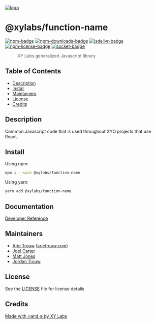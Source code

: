 [![logo][]](https://xylabs.com)

# @xylabs/function-name

[![npm-badge][]][npm-link]
[![npm-downloads-badge][]][npm-link]
[![jsdelivr-badge][]][jsdelivr-link]
[![npm-license-badge][]](LICENSE)
[![socket-badge][]][socket-link]

> XY Labs generalized Javascript library 

## Table of Contents

-   [Description](#description)
-   [Install](#install)
-   [Maintainers](#maintainers)
-   [License](#license)
-   [Credits](#credits)

## Description

Common Javascript code that is used throughout XYO projects that use React.

## Install

Using npm:

```sh
npm i --save @xylabs/function-name
```

Using yarn:

```sh
yarn add @xylabs/function-name
```

## Documentation
[Developer Reference](https://xylabs.github.io/sdk-js)

## Maintainers

-   [Arie Trouw](https://github.com/arietrouw) ([arietrouw.com](https://arietrouw.com))
-   [Joel Carter](https://github.com/JoelBCarter)
-   [Matt Jones](https://github.com/jonesmac)
-   [Jordan Trouw](https://github.com/jordantrouw)

## License

See the [LICENSE](LICENSE) file for license details

## Credits

[Made with 🔥and ❄️ by XY Labs](https://xylabs.com)

[logo]: https://cdn.xy.company/img/brand/XYPersistentCompany_Logo_Icon_Colored.svg

[npm-badge]: https://img.shields.io/npm/v/@xylabs/function-name.svg
[npm-link]: https://www.npmjs.com/package/@xylabs/function-name

[npm-downloads-badge]: https://img.shields.io/npm/dw/@xylabs/function-name
[npm-license-badge]: https://img.shields.io/npm/l/@xylabs/function-name

[jsdelivr-badge]: https://data.jsdelivr.com/v1/package/npm/@xylabs/function-name/badge
[jsdelivr-link]: https://www.jsdelivr.com/package/npm/@xylabs/function-name

[socket-badge]: https://socket.dev/api/badge/npm/package/@xylabs/function-name
[socket-link]: https://socket.dev/npm/package/@xylabs/function-name